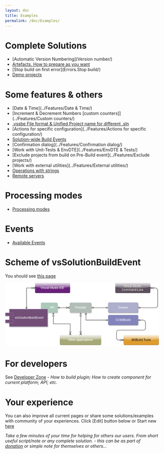 ```yaml
---
layout: doc
title: Examples
permalink: /doc/Examples/
---
```

# Complete Solutions

* [Automatic Version Numbering](Version number/)
* [Artefacts. How to prepare as you want](Artefacts/)
* [Stop build on first error](Errors.Stop build/)
* [Demo projects](Demo/)

# Some features & others

* [Date & Time](../Features/Date & Time/)
* [Increment & Decrement Numbers [custom counters]](../Features/Custom counters/)
* [.vssbe File format & Unified Project name for different .sln](../Features/.vssbe/)
* [Actions for specific configuration](../Features/Actions for specific configuration/)
* [Solution-wide Build Events](../Features/Solution-wide/)
* [Confirmation dialog](../Features/Confirmation dialog/)
* [Work with Unit-Tests & EnvDTE](../Features/EnvDTE & Tests/)
* [Exclude projects from build on Pre-Build event](../Features/Exclude projects/)
* [Work with external utilities](../Features/External utilities/)
* [Operations with strings](../Features/Strings/)
* [Remote servers](../Features/Remote/)

# Processing modes

* [Processing modes](../Modes/)

# Events

* [Available Events](../Events/)

# Scheme of vsSolutionBuildEvent

You should see [this page](../Scheme/)

[![Scheme of vsSolutionBuildEvent projects](../Resources/scheme.png)](../Scheme/)

# For developers

See [Developer Zone](../Dev/) - *How to build plugin; How to create component for current platform; API; etc.*

# Your experience

You can also improve all current pages or share some solutions/examples with community of your experiences. Click [Edit] button below or Start new [here](../New/)

*Take a few minutes of your time for helping for others our users. From short useful script/note or any complete solution. - this can be as part of [donation]({{site.baseurl}}/Donation/) or simple note for themselves or others...*